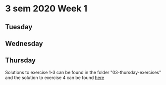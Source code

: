 # 3 sem 2020 Week 1  

## Tuesday

## Wednesday

## Thursday
Solutions to exercise 1-3 can be found in the folder "03-thursday-exercises" and the solution to exercise 4 can be found [here](http://139.59.147.16:8080/week1day4-1.0/api/employee/all)
